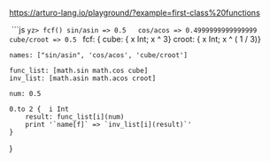 https://arturo-lang.io/playground/?example=first-class%20functions

 ```js
`yz> fcf()
sin/asin => 0.5  
cos/acos => 0.4999999999999999  
cube/croot => 0.5
`
fcf: {
    cube:  { x Int; x ^ 3}
    croot: { x Int; x ^ ( 1 / 3)}
    
    names: ["sin/asin", 'cos/acos', 'cube/croot']
    
    func_list: [math.sin math.cos cube]
    inv_list: [math.asin math.acos croot]
    
    num: 0.5
    
    0.to 2 {  i Int
        result: func_list[i](num)
        print '`name[f]` => `inv_list[i](result)`'
    }
}
```